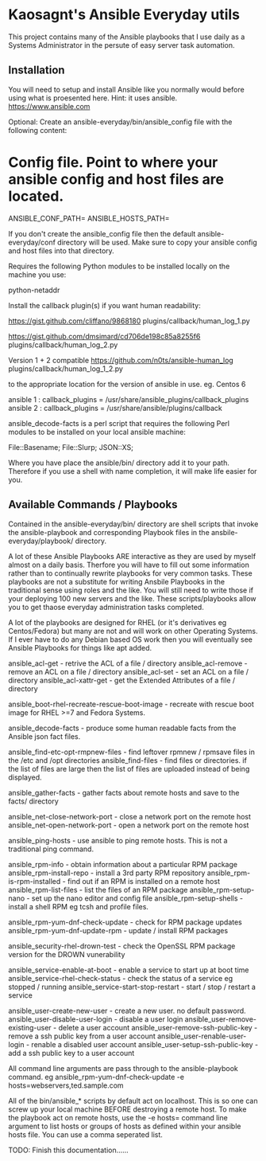 # Kaosagnt's Ansible Everyday utils #

This project contains many of the Ansible playbooks that I use daily
as a Systems Administrator in the persute of easy server task automation.

## Installation ##

You will need to setup and install Ansible like you normally would before
using what is proesented here. Hint: it uses ansible. https://www.ansible.com

Optional:
Create an ansible-everyday/bin/ansible_config file with the following content:

# Config file. Point to where your ansible config and host files are located.
ANSIBLE_CONF_PATH=
ANSIBLE_HOSTS_PATH=

If you don't create the ansible_config file then the default
ansible-everyday/conf directory will be used. Make sure to copy your ansible
config and host files into that directory.

Requires the following Python modules to be installed locally on the machine
you use:

python-netaddr

Install the callback plugin(s) if you want human readability:

https://gist.github.com/cliffano/9868180
plugins/callback/human_log_1.py

https://gist.github.com/dmsimard/cd706de198c85a8255f6
plugins/callback/human_log_2.py

Version 1 + 2 compatible
https://github.com/n0ts/ansible-human_log
plugins/callback/human_log_1_2.py

to the appropriate location for the version of ansible in use. eg. Centos 6

ansible 1 : callback_plugins = /usr/share/ansible_plugins/callback_plugins
ansible 2 : callback_plugins = /usr/share/ansible/plugins/callback

ansible_decode-facts is a perl script that requires the following Perl
modules to be installed on your local ansible machine:

File::Basename;
File::Slurp;
JSON::XS;

Where you have place the ansible/bin/ directory add it to your path. Therefore
if you use a shell with name completion, it will make life easier for you.

## Available Commands / Playbooks ##

Contained in the ansible-everyday/bin/ directory are shell scripts that invoke
the ansible-playbook and corresponding Playbook files in the
ansbile-everyday/playbook/ directory.

A lot of these Ansible Playbooks ARE interactive as they are used by myself
almost on a daily basis. Therfore you will have to fill out some information
rather than to continually rewrite playbooks for very common tasks. These
playbooks are not a substitute for writing Ansbile Playbooks in the traditional
sense using roles and the like. You will still need to write those if your
deploying 100 new servers and the like. These scripts/playbooks allow you to
get thaose everyday administration tasks completed.

A lot of the playbooks are designed for RHEL (or it's derivatives eg
Centos/Fedora) but many are not and will work on other Operating Systems. If I
ever have to do any Debian based OS work then you will eventually see Ansible
Playbooks for things like apt added.

ansible_acl-get - retrive the ACL of a file / directory
ansible_acl-remove - remove an ACL on a file / directory 
ansible_acl-set - set an ACL on a file / directory
ansible_acl-xattr-get - get the Extended Attributes of a file / directory

ansible_boot-rhel-recreate-rescue-boot-image - recreate with rescue boot image
for RHEL >=7 and Fedora Systems.

ansible_decode-facts - produce some human readable facts from the Ansible
json fact files.

ansible_find-etc-opt-rmpnew-files - find leftover rpmnew / rpmsave files in
the /etc and /opt directories
ansible_find-files - find files or directories. if the list of files are large
then the list of files are uploaded instead of being displayed.

ansible_gather-facts - gather facts about remote hosts and save to the facts/
directory

ansible_net-close-network-port - close a network port on the remote host
ansible_net-open-network-port - open a network port on the remote host

ansible_ping-hosts - use ansible to ping remote hosts. This is not a
traditional ping command.

ansible_rpm-info - obtain information about a particular RPM package
ansible_rpm-install-repo - install a 3rd party RPM repository
ansible_rpm-is-rpm-installed - find out if an RPM is installed on a remote
host
ansible_rpm-list-files - list the files of an RPM package
ansible_rpm-setup-nano - set up the nano editor and config file
ansible_rpm-setup-shells - install a shell RPM eg tcsh and profile files.

ansible_rpm-yum-dnf-check-update - check for RPM package updates
ansible_rpm-yum-dnf-update-rpm - update / install RPM packages

ansible_security-rhel-drown-test - check the OpenSSL RPM package version for
the DROWN vunerability

ansible_service-enable-at-boot - enable a service to start up at boot time
ansible_service-rhel-check-status - check the status of a service eg stopped
/ running
ansible_service-start-stop-restart - start / stop / restart a service

ansible_user-create-new-user - create a new user. no default password.
ansible_user-disable-user-login - disable a user login
ansible_user-remove-existing-user - delete a user account
ansible_user-remove-ssh-public-key - remove a ssh public key from a user
account
ansible_user-renable-user-login - renable a disabled user account
ansible_user-setup-ssh-public-key - add a ssh public key to a user account

All command line arguments are pass through to the ansible-playbook command.
eg ansible_rpm-yum-dnf-check-update -e hosts=webservers,ted.sample.com

All of the bin/ansible_* scripts by default act on localhost. This is so one
can screw up your local machine BEFORE destroying a remote host. To make the
playbook act on remote hosts, use the
-e hosts=
command line argument to list hosts or groups of hosts as defined within your
ansible hosts file. You can use a comma seperated list.

TODO: Finish this documentation...... 
